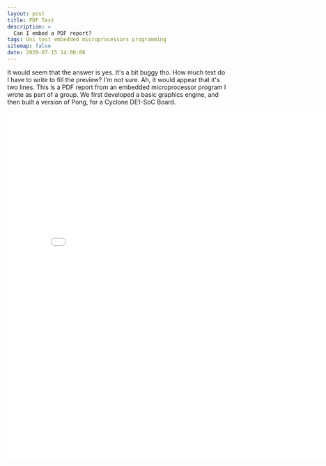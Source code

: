 ```yaml
---
layout: post
title: PDF Test
description: >
  Can I embed a PDF report?
tags: Uni test embedded microprocessors programming
sitemap: false
date: 2020-07-15 14:00:00
---
```

It would seem that the answer is yes. It's a bit buggy tho.
How much text do I have to write to fill the preview?
I'm not sure. Ah, it would appear that it's two lines. This is a PDF report from an embedded microprocessor program I wrote as part of a group. We first developed a basic graphics engine, and then built a version of Pong, for a Cyclone DE1-SoC Board.

<embed src="/assets/documents/Report.pdf" height="800em" width="800em" type="application/pdf">